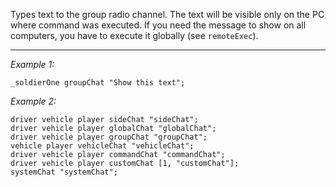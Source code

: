 Types text to the group radio channel. The text will be visible only on the PC where command was executed. If you need the message to show on all computers, you have to execute it globally (see `remoteExec`).


---
*Example 1:*
```sqf
_soldierOne groupChat "Show this text";
```

*Example 2:*
```sqf
driver vehicle player sideChat "sideChat";
driver vehicle player globalChat "globalChat";
driver vehicle player groupChat "groupChat";
vehicle player vehicleChat "vehicleChat";
driver vehicle player commandChat "commandChat";
driver vehicle player customChat [1, "customChat"];
systemChat "systemChat";
```